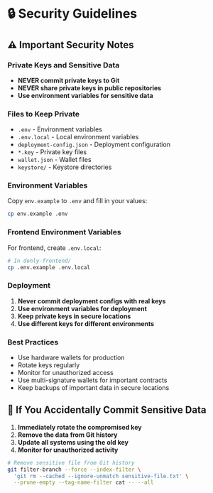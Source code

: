 # 🔒 Security Guidelines

## ⚠️ Important Security Notes

### Private Keys and Sensitive Data
- **NEVER commit private keys to Git**
- **NEVER share private keys in public repositories**
- **Use environment variables for sensitive data**

### Files to Keep Private
- `.env` - Environment variables
- `.env.local` - Local environment variables
- `deployment-config.json` - Deployment configuration
- `*.key` - Private key files
- `wallet.json` - Wallet files
- `keystore/` - Keystore directories

### Environment Variables
Copy `env.example` to `.env` and fill in your values:

```bash
cp env.example .env
```

### Frontend Environment Variables
For frontend, create `.env.local`:

```bash
# In donly-frontend/
cp .env.example .env.local
```

### Deployment
1. **Never commit deployment configs with real keys**
2. **Use environment variables for deployment**
3. **Keep private keys in secure locations**
4. **Use different keys for different environments**

### Best Practices
- Use hardware wallets for production
- Rotate keys regularly
- Monitor for unauthorized access
- Use multi-signature wallets for important contracts
- Keep backups of important data in secure locations

## 🚨 If You Accidentally Commit Sensitive Data

1. **Immediately rotate the compromised key**
2. **Remove the data from Git history**
3. **Update all systems using the old key**
4. **Monitor for unauthorized activity**

```bash
# Remove sensitive file from Git history
git filter-branch --force --index-filter \
  'git rm --cached --ignore-unmatch sensitive-file.txt' \
  --prune-empty --tag-name-filter cat -- --all
```
